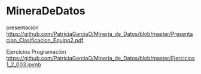 # MineraDeDatos
presentación
https://github.com/PatriciaGarciaO/Mineria_de_Datos/blob/master/Presentacion_Clasificacion_Equipo2.pdf

Ejercicios Programación
https://github.com/PatriciaGarciaO/Mineria_de_Datos/blob/master/Ejercicios1_2_003.ipynb
